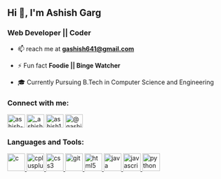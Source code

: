 ## Hi 👋, I'm Ashish Garg
### Web Developer || Coder

<!--
**ashish-garg18/ashish-garg18** is a ✨ _special_ ✨ repository because its `README.md` (this file) appears on your GitHub profile. 
-->

- 📫 reach me at **gashish641@gmail.com**

- ⚡ Fun fact **Foodie || Binge Watcher**

- 🎓 Currently Pursuing B.Tech in Computer Science and Engineering

<p align="left">
<h3 align="left">Connect with me:</h3>
<a href="https://linkedin.com/in/ashish-garg-335836125" target="blank"><img align="center" src="https://cdn.jsdelivr.net/npm/simple-icons@3.0.1/icons/linkedin.svg" alt="ashish-garg-335836125" height="30" width="40" /></a>
<a href="https://instagram.com/_ashish.garg_" target="blank"><img align="center" src="https://cdn.jsdelivr.net/npm/simple-icons@3.0.1/icons/instagram.svg" alt="_ashish.garg_" height="30" width="40" /></a>
<a href="https://www.hackerrank.com/ashish1930" target="blank"><img align="center" src="https://cdn.jsdelivr.net/npm/simple-icons@3.0.1/icons/hackerrank.svg" alt="ashish1930" height="30" width="40" /></a>
<a href="https://www.hackerearth.com/@gashish641" target="blank"><img align="center" src="https://cdn.jsdelivr.net/npm/simple-icons@3.0.1/icons/hackerearth.svg" alt="@gashish641" height="30" width="40" /></a>
</p>

<h3 align="left">Languages and Tools:</h3>
<p align="left"> <a href="https://www.cprogramming.com/" target="_blank"> <img src="https://devicons.github.io/devicon/devicon.git/icons/c/c-original.svg" alt="c" width="40" height="40"/> </a> <a href="https://www.w3schools.com/cpp/" target="_blank"> <img src="https://devicons.github.io/devicon/devicon.git/icons/cplusplus/cplusplus-original.svg" alt="cplusplus" width="40" height="40"/> </a> <a href="https://www.w3schools.com/css/" target="_blank"> <img src="https://devicons.github.io/devicon/devicon.git/icons/css3/css3-original-wordmark.svg" alt="css3" width="40" height="40"/> </a> <a href="https://git-scm.com/" target="_blank"> <img src="https://www.vectorlogo.zone/logos/git-scm/git-scm-icon.svg" alt="git" width="40" height="40"/> </a> <a href="https://www.w3.org/html/" target="_blank"> <img src="https://devicons.github.io/devicon/devicon.git/icons/html5/html5-original-wordmark.svg" alt="html5" width="40" height="40"/> </a> <a href="https://www.java.com" target="_blank"> <img src="https://devicons.github.io/devicon/devicon.git/icons/java/java-original-wordmark.svg" alt="java" width="40" height="40"/> </a> <a href="https://developer.mozilla.org/en-US/docs/Web/JavaScript" target="_blank"> <img src="https://devicons.github.io/devicon/devicon.git/icons/javascript/javascript-original.svg" alt="javascript" width="40" height="40"/> </a> <a href="https://www.python.org" target="_blank"> <img src="https://devicons.github.io/devicon/devicon.git/icons/python/python-original.svg" alt="python" width="40" height="40"/> </a> </p>
